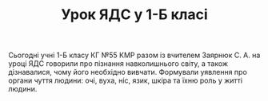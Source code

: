 ﻿---
title: Урок ЯДС у 1-Б класі
---

Сьогодні учні 1-Б класу КГ №55 КМР разом із вчителем Заярнюк С. А. на уроці ЯДС говорили про пізнання навколишнього світу, а також дізнавалися, чому його необхідно вивчати. Формували уявлення про органи чуття людини: очі, вуха, ніс, язик, шкіра та їхню роль у житті людини.

<slideshow />
